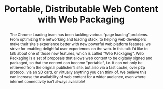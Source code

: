 ---
title: "Portable, Distributable Web Content with Web Packaging"
speaker: Kinuko Yasuda
tags: ["Talk", "CascadiaJS 2019", "Kinuko Yasuda"]
abstract: "The Chrome Loading team has been tackling various “page loading” problems. From optimizing the networking and loading stack, to helping web developers make their site's experience better with new powerful web platform features, we strive for enabling delightful user experiences on the web. In this talk I'd like to talk about one of those new features, which is called \"Web Packaging\".  Web Packaging is a set of proposals that allows web content to be digitally signed and packaged, so that the content can become \"portable\", i.e. it can not only be retrieved from the original publisher’s site, but also via a fast cache, over p2p protocol, via an SD card, or virtually anything you can think of.  We believe this can increase the availability of web content for a wider audience, even where internet connectivity isn’t always available!"
ytID: JEpSHI4Nydg
layout: talk
---